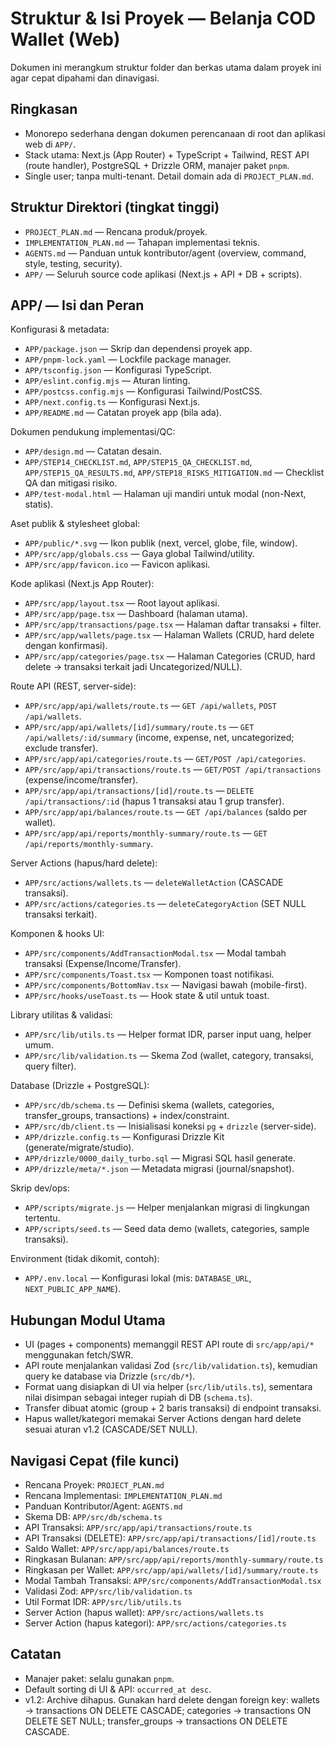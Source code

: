 # Struktur & Isi Proyek — Belanja COD Wallet (Web)

Dokumen ini merangkum struktur folder dan berkas utama dalam proyek ini agar cepat dipahami dan dinavigasi.

## Ringkasan
- Monorepo sederhana dengan dokumen perencanaan di root dan aplikasi web di `APP/`.
- Stack utama: Next.js (App Router) + TypeScript + Tailwind, REST API (route handler), PostgreSQL + Drizzle ORM, manajer paket `pnpm`.
- Single user; tanpa multi-tenant. Detail domain ada di `PROJECT_PLAN.md`.

## Struktur Direktori (tingkat tinggi)
- `PROJECT_PLAN.md` — Rencana produk/proyek.
- `IMPLEMENTATION_PLAN.md` — Tahapan implementasi teknis.
- `AGENTS.md` — Panduan untuk kontributor/agent (overview, command, style, testing, security).
- `APP/` — Seluruh source code aplikasi (Next.js + API + DB + scripts).

## APP/ — Isi dan Peran

Konfigurasi & metadata:
- `APP/package.json` — Skrip dan dependensi proyek app.
- `APP/pnpm-lock.yaml` — Lockfile package manager.
- `APP/tsconfig.json` — Konfigurasi TypeScript.
- `APP/eslint.config.mjs` — Aturan linting.
- `APP/postcss.config.mjs` — Konfigurasi Tailwind/PostCSS.
- `APP/next.config.ts` — Konfigurasi Next.js.
- `APP/README.md` — Catatan proyek app (bila ada).

Dokumen pendukung implementasi/QC:
- `APP/design.md` — Catatan desain.
- `APP/STEP14_CHECKLIST.md`, `APP/STEP15_QA_CHECKLIST.md`, `APP/STEP15_QA_RESULTS.md`, `APP/STEP18_RISKS_MITIGATION.md` — Checklist QA dan mitigasi risiko.
- `APP/test-modal.html` — Halaman uji mandiri untuk modal (non-Next, statis).

Aset publik & stylesheet global:
- `APP/public/*.svg` — Ikon publik (next, vercel, globe, file, window).
- `APP/src/app/globals.css` — Gaya global Tailwind/utility.
- `APP/src/app/favicon.ico` — Favicon aplikasi.

Kode aplikasi (Next.js App Router):
- `APP/src/app/layout.tsx` — Root layout aplikasi.
- `APP/src/app/page.tsx` — Dashboard (halaman utama).
- `APP/src/app/transactions/page.tsx` — Halaman daftar transaksi + filter.
- `APP/src/app/wallets/page.tsx` — Halaman Wallets (CRUD, hard delete dengan konfirmasi).
- `APP/src/app/categories/page.tsx` — Halaman Categories (CRUD, hard delete → transaksi terkait jadi Uncategorized/NULL).

Route API (REST, server-side):
- `APP/src/app/api/wallets/route.ts` — `GET /api/wallets`, `POST /api/wallets`.
- `APP/src/app/api/wallets/[id]/summary/route.ts` — `GET /api/wallets/:id/summary` (income, expense, net, uncategorized; exclude transfer).
- `APP/src/app/api/categories/route.ts` — `GET/POST /api/categories`.
- `APP/src/app/api/transactions/route.ts` — `GET/POST /api/transactions` (expense/income/transfer).
- `APP/src/app/api/transactions/[id]/route.ts` — `DELETE /api/transactions/:id` (hapus 1 transaksi atau 1 grup transfer).
- `APP/src/app/api/balances/route.ts` — `GET /api/balances` (saldo per wallet).
- `APP/src/app/api/reports/monthly-summary/route.ts` — `GET /api/reports/monthly-summary`.

Server Actions (hapus/hard delete):
- `APP/src/actions/wallets.ts` — `deleteWalletAction` (CASCADE transaksi).
- `APP/src/actions/categories.ts` — `deleteCategoryAction` (SET NULL transaksi terkait).

Komponen & hooks UI:
- `APP/src/components/AddTransactionModal.tsx` — Modal tambah transaksi (Expense/Income/Transfer).
- `APP/src/components/Toast.tsx` — Komponen toast notifikasi.
- `APP/src/components/BottomNav.tsx` — Navigasi bawah (mobile-first).
- `APP/src/hooks/useToast.ts` — Hook state & util untuk toast.

Library utilitas & validasi:
- `APP/src/lib/utils.ts` — Helper format IDR, parser input uang, helper umum.
- `APP/src/lib/validation.ts` — Skema Zod (wallet, category, transaksi, query filter).

Database (Drizzle + PostgreSQL):
- `APP/src/db/schema.ts` — Definisi skema (wallets, categories, transfer_groups, transactions) + index/constraint.
- `APP/src/db/client.ts` — Inisialisasi koneksi `pg` + `drizzle` (server-side).
- `APP/drizzle.config.ts` — Konfigurasi Drizzle Kit (generate/migrate/studio).
- `APP/drizzle/0000_daily_turbo.sql` — Migrasi SQL hasil generate.
- `APP/drizzle/meta/*.json` — Metadata migrasi (journal/snapshot).

Skrip dev/ops:
- `APP/scripts/migrate.js` — Helper menjalankan migrasi di lingkungan tertentu.
- `APP/scripts/seed.ts` — Seed data demo (wallets, categories, sample transaksi).

Environment (tidak dikomit, contoh):
- `APP/.env.local` — Konfigurasi lokal (mis: `DATABASE_URL`, `NEXT_PUBLIC_APP_NAME`).

## Hubungan Modul Utama
- UI (pages + components) memanggil REST API route di `src/app/api/*` menggunakan fetch/SWR.
- API route menjalankan validasi Zod (`src/lib/validation.ts`), kemudian query ke database via Drizzle (`src/db/*`).
- Format uang disiapkan di UI via helper (`src/lib/utils.ts`), sementara nilai disimpan sebagai integer rupiah di DB (`schema.ts`).
- Transfer dibuat atomic (group + 2 baris transaksi) di endpoint transaksi.
 - Hapus wallet/kategori memakai Server Actions dengan hard delete sesuai aturan v1.2 (CASCADE/SET NULL).

## Navigasi Cepat (file kunci)
- Rencana Proyek: `PROJECT_PLAN.md`
- Rencana Implementasi: `IMPLEMENTATION_PLAN.md`
- Panduan Kontributor/Agent: `AGENTS.md`
- Skema DB: `APP/src/db/schema.ts`
- API Transaksi: `APP/src/app/api/transactions/route.ts`
- API Transaksi (DELETE): `APP/src/app/api/transactions/[id]/route.ts`
- Saldo Wallet: `APP/src/app/api/balances/route.ts`
- Ringkasan Bulanan: `APP/src/app/api/reports/monthly-summary/route.ts`
- Ringkasan per Wallet: `APP/src/app/api/wallets/[id]/summary/route.ts`
- Modal Tambah Transaksi: `APP/src/components/AddTransactionModal.tsx`
- Validasi Zod: `APP/src/lib/validation.ts`
- Util Format IDR: `APP/src/lib/utils.ts`
- Server Action (hapus wallet): `APP/src/actions/wallets.ts`
- Server Action (hapus kategori): `APP/src/actions/categories.ts`

## Catatan
- Manajer paket: selalu gunakan `pnpm`.
- Default sorting di UI & API: `occurred_at desc`.
- v1.2: Archive dihapus. Gunakan hard delete dengan foreign key: wallets → transactions ON DELETE CASCADE; categories → transactions ON DELETE SET NULL; transfer_groups → transactions ON DELETE CASCADE.
